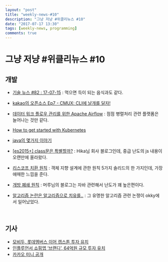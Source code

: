 ```yaml
---
layout: "post"
title: "weekly-news-#10"
description: "그냥 저냥 #위클리뉴스 #10"
date: "2017-07-17 13:30"
tags: [weekly-news, programming]
comments: true
---
```


# 그냥 저냥 #위클리뉴스 #10

## 개발

- [기술 뉴스 #82 : 17-07-15](https://blog.outsider.ne.kr/1302) : 먹으면 득이 되는 음식과도 같다.

- [kakao의 오픈소스 Ep7 - CMUX: CLI에 날개를 달자!](http://tech.kakao.com/2017/07/12/opensource-7-cmux/)

- [데이터 워크 플로우 관리를 위한 Apache Airflow](http://bcho.tistory.com/1184) : 점점 병렬처리 관련 플랫폼은 늘어나는 것만 같다.

- [How to get started with Kubernetes](http://www.infoworld.com/article/3207686/cloud-computing/how-to-get-started-with-kubernetes.html)

- [java의 몇가지 이야기](http://aoruqjfu.fun25.co.kr/index.php/post/1812)

- [[es2015+] class문은 특별할까?](http://www.bsidesoft.com/?p=5370) : Hika님 회사 블로그인데, 중급 난도의 js 내용이 오랜만에 올라왔다.

- [리스코프 치환 원칙](http://aoruqjfu.fun25.co.kr/index.php/post/1780) : 객체 지향 설계에 관한 원칙 5가지 솔리드의 한 가지인데, 가장 애매한 느낌을 준다.

- [개방 폐쇄 원칙](http://aoruqjfu.fun25.co.kr/index.php/post/1726) : 머루님의 블로그는 자바 관련해서 난도가 꽤 높은편이다.

- [알고리즘 논란은 알고리즘으로 치유를..](http://hamait.tistory.com/852) : 그 유명한 알고리즘 관련 논쟁이 okky에서 일어났었다.

  ​



## 기사

- [모비두, 롯데멤버스 이어 캡스톤 투자 유치](http://www.thebell.co.kr/front/free/contents/news/article_view.asp?key=201707070100012010000706&svccode=&page=1)
- [인플루언서 쇼핑앱 ‘브랜디’, 64억원 규모 투자 유치](http://platum.kr/archives/84747)
- [카카오 미니 공개](http://www.zdnet.co.kr/news/news_view.asp?artice_id=20170710103946)
